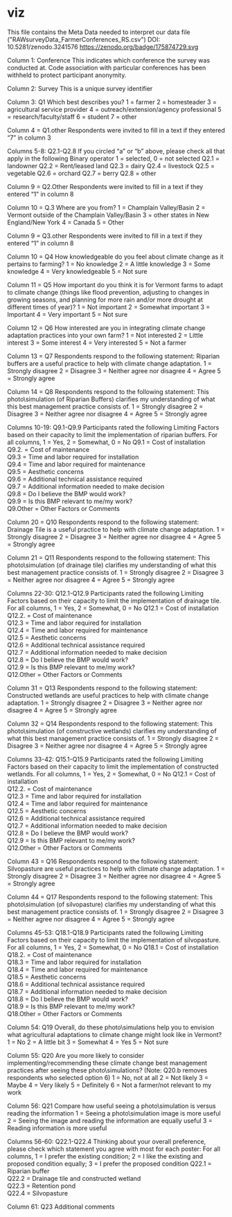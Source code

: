 # viz

This file contains the Meta Data needed to interpret our data file ("RAWsurveyData_FarmerConferences_RS.csv") 
DOI: 10.5281/zenodo.3241576
https://zenodo.org/badge/175874729.svg

Column 1: Conference
This indicates which conference the survey was conducted at. Code association with particular conferences has been withheld to protect participant anonymity.

Column 2: Survey
This is a unique survey identifier

Column 3: Q1
Which best describes you?
1 = farmer
2 = homesteader
3 = agricultural service provider
4 = outreach/extension/agency professional
5 = research/faculty/staff
6 = student
7 = other

Column 4 = Q1.other
Respondents were invited to fill in a text if they entered “7” in column 3

Columns 5-8: Q2.1-Q2.8
If you circled “a” or “b” above, please check all that apply in the following
Binary operator 1 = selected, 0 = not selected
Q2.1 = landowner
Q2.2 = Rent/leased land
Q2.3 = dairy
Q2.4 = livestock
Q2.5 = vegetable
Q2.6 = orchard
Q2.7 = berry
Q2.8 = other

Column 9 = Q2.Other
Respondents were invited to fill in a text if they entered “1” in column 8

Column 10 = Q.3
Where are you from?
1 = Champlain Valley/Basin
2 = Vermont outside of the Champlain Valley/Basin
3 = other states in New England/New York
4 = Canada
5 = Other

Column 9 = Q3.other
Respondents were invited to fill in a text if they entered “1” in column 8

Column 10 = Q4 
How knowledgeable do you feel about climate change as it pertains to farming?
1 = No knowledge
2 = A little knowledge
3 = Some knowledge
4 = Very knowledgeable
5 = Not sure

Column 11 = Q5
How important do you think it is for Vermont farms to adapt to climate change (things like flood prevention, adjusting to changes in growing seasons, and planning for more rain and/or more drought at different times of year)?
1 = Not important
2 = Somewhat important
3 = Important
4 = Very important
5 = Not sure

Column 12 = Q6
How interested are you in integrating climate change adaptation practices into your own farm?
1 = Not interested
2 = Little interest
3 = Some interest
4 = Very interested
5 = Not a farmer

Column 13 = Q7
Respondents respond to the following statement: Riparian buffers are a useful practice to help with climate change adaptation.
1 = Strongly disagree
2 = Disagree
3 = Neither agree nor disagree
4 = Agree
5 = Strongly agree

Column 14 = Q8
Respondents respond to the following statement: This photo\simulation (of Riparian Buffers) clarifies my understanding of what this best management practice consists of.
1 = Strongly disagree
2 = Disagree
3 = Neither agree nor disagree
4 = Agree
5 = Strongly agree

Columns 10-19: Q9.1-Q9.9
Participants rated the following Limiting Factors based on their capacity to limit the implementation of riparian buffers.
For all columns, 1 = Yes, 2 = Somewhat, 0 = No
Q9.1 = Cost of installation			
Q9.2. = Cost of maintenance			
Q9.3 = Time and labor required for installation			
Q9.4 = Time and labor required for maintenance			
Q9.5 = Aesthetic concerns			
Q9.6 = Additional technical assistance required			
Q9.7 = Additional information needed to make decision			
Q9.8 = Do I believe the BMP would work?			
Q9.9 = Is this BMP relevant to me/my work?			
Q9.Other = Other Factors or Comments

Column 20 = Q10
Respondents respond to the following statement: Drainage Tile is a useful practice to help with climate change adaptation.
1 = Strongly disagree
2 = Disagree
3 = Neither agree nor disagree
4 = Agree
5 = Strongly agree

Column 21 = Q11
Respondents respond to the following statement: This photo\simulation (of drainage tile) clarifies my understanding of what this best management practice consists of.
1 = Strongly disagree
2 = Disagree
3 = Neither agree nor disagree
4 = Agree
5 = Strongly agree

Columns 22-30: Q12.1-Q12.9
Participants rated the following Limiting Factors based on their capacity to limit the implementation of drainage tile.
For all columns, 1 = Yes, 2 = Somewhat, 0 = No
Q12.1 = Cost of installation			
Q12.2. = Cost of maintenance			
Q12.3 = Time and labor required for installation			
Q12.4 = Time and labor required for maintenance			
Q12.5 = Aesthetic concerns			
Q12.6 = Additional technical assistance required			
Q12.7 = Additional information needed to make decision			
Q12.8 = Do I believe the BMP would work?			
Q12.9 = Is this BMP relevant to me/my work?			
Q12.Other = Other Factors or Comments

Column 31 = Q13
Respondents respond to the following statement: Constructed wetlands are useful practices to help with climate change adaptation.
1 = Strongly disagree
2 = Disagree
3 = Neither agree nor disagree
4 = Agree
5 = Strongly agree

Column 32 = Q14
Respondents respond to the following statement: This photo\simulation (of constructive wetlands) clarifies my understanding of what this best management practice consists of.
1 = Strongly disagree
2 = Disagree
3 = Neither agree nor disagree
4 = Agree
5 = Strongly agree

Columns 33-42: Q15.1-Q15.9
Participants rated the following Limiting Factors based on their capacity to limit the implementation of constructed wetlands.
For all columns, 1 = Yes, 2 = Somewhat, 0 = No
Q12.1 = Cost of installation			
Q12.2. = Cost of maintenance			
Q12.3 = Time and labor required for installation			
Q12.4 = Time and labor required for maintenance			
Q12.5 = Aesthetic concerns			
Q12.6 = Additional technical assistance required			
Q12.7 = Additional information needed to make decision			
Q12.8 = Do I believe the BMP would work?			
Q12.9 = Is this BMP relevant to me/my work?			
Q12.Other = Other Factors or Comments

Column 43 = Q16
Respondents respond to the following statement: Silvopasture are useful practices to help with climate change adaptation.
1 = Strongly disagree
2 = Disagree
3 = Neither agree nor disagree
4 = Agree
5 = Strongly agree

Column 44 = Q17
Respondents respond to the following statement: This photo\simulation (of silvopasture) clarifies my understanding of what this best management practice consists of.
1 = Strongly disagree
2 = Disagree
3 = Neither agree nor disagree
4 = Agree
5 = Strongly agree

Columns 45-53: Q18.1-Q18.9
Participants rated the following Limiting Factors based on their capacity to limit the implementation of silvopasture.
For all columns, 1 = Yes, 2 = Somewhat, 0 = No
Q18.1 = Cost of installation			
Q18.2. = Cost of maintenance			
Q18.3 = Time and labor required for installation			
Q18.4 = Time and labor required for maintenance			
Q18.5 = Aesthetic concerns			
Q18.6 = Additional technical assistance required			
Q18.7 = Additional information needed to make decision			
Q18.8 = Do I believe the BMP would work?			
Q18.9 = Is this BMP relevant to me/my work?			
Q18.Other = Other Factors or Comments

Column 54: Q19
Overall, do these photo\simulations help you to envision what agricultural adaptations to climate change might look like in Vermont?
1 = No
2 = A little bit
3 = Somewhat
4 = Yes
5 = Not sure
 
Column 55: Q20
Are you more likely to consider implementing/recommending these climate change best management practices after seeing these photo\simulations? (Note: Q20.b removes respondents who selected option 6)
1 = No, not at all
2 = Not likely
3 = Maybe
4 = Very likely
5 = Definitely
6 = Not a farmer/not relevant to my work

Column 56: Q21
Compare how useful seeing a photo\simulation is versus reading the information 
1 = Seeing a photo\simulation image is more useful
2 = Seeing the image and reading the information are equally useful
3 = Reading information is more useful

Columns 56-60: Q22.1-Q22.4
Thinking about your overall preference, please check which statement you agree with most for each poster:
For all columns, 1 = I prefer the existing condition; 2 = I like the existing and proposed condition equally; 3 = I prefer the proposed condition
Q22.1 = Riparian buffer			
Q22.2 = Drainage tile and constructed wetland			
Q22.3 = Retention pond			
Q22.4 = Silvopasture			

Column 61: Q23
Additional comments
